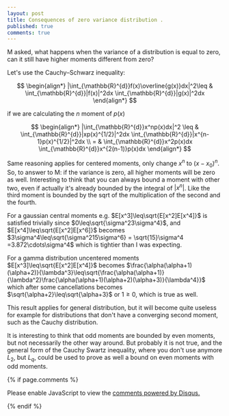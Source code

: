 ```yaml
---
layout: post
title: Consequences of zero variance distribution .
published: true
comments: true
---
```



M asked, what happens when the variance of a distribution is equal to zero, can it still have higher moments different from zero?

Let's use the Cauchy–Schwarz inequality:

$$
\begin{align*}
    |\int_{\mathbb{R}^{d}}f(x)\overline{g(x)}dx|^2\leq & \int_{\mathbb{R}^{d}}|f(x)|^2dx \int_{\mathbb{R}^{d}}|g(x)|^2dx
\end{align*}
$$

if we are calculating the $n$ moment of $p(x)$


$$
\begin{align*}
    |\int_{\mathbb{R}^{d}}x^np(x)dx|^2
    \leq & \int_{\mathbb{R}^{d}}|xp(x)^{1/2}|^2dx \int_{\mathbb{R}^{d}}|x^{n-1}p(x)^{1/2}|^2dx \\
    = & \int_{\mathbb{R}^{d}}x^2p(x)dx \int_{\mathbb{R}^{d}}x^{2(n-1)}p(x)dx
\end{align*}
$$

Same reasoning  applies for centered moments, only change $x^n$ to $(x-x_0)^n$.
So, to answer to M: if the variance is zero, all higher moments will be zero as well. Interesting to think 
that you can always bound a moment with other two, even if actually it's already bounded 
by the integral of $|x^n|$. Like the third moment is 
bounded by the sqrt of the multiplication of the second and the fourth.

For a gaussian central moments e.g. $E[x^3]\leq\sqrt{E[x^2]E[x^4]}$ is satisfied 
trivially since $0\leq\sqrt{\sigma^23\sigma^4}$, and $E[x^4]\leq\sqrt{E[x^2]E[x^6]}$ 
becomes $3\sigma^4\leq\sqrt{\sigma^215\sigma^6} = \sqrt{15}\sigma^4 =3.872\cdots\sigma^4$ 
which is tightier than I was expecting.

For a gamma distribution uncentered moments $E[x^3]\leq\sqrt{E[x^2]E[x^4]}$ 
becomes $\frac{\alpha(\alpha+1)(\alpha+2)}{\lambda^3}\leq\sqrt{\frac{\alpha(\alpha+1)}{\lambda^2}\frac{\alpha(\alpha+1)(\alpha+2)(\alpha+3)}{\lambda^4}}$ which 
after some cancellations becomes $\sqrt{\alpha+2}\leq\sqrt{\alpha+3}$ or $1\geq0$, which is true as well.

This result applies for general distribution, but it will become quite useless for example 
for distributions that don't have a converging second moment, such as the Cauchy distribution.

It is interesting to think that odd moments are bounded by even moments, but not necessarily 
the other way around. But probably it is not true, and the general form of the Cauchy Swartz inequality, 
where you don't use anymore $L_2$, but $L_q$, could be used to prove as well a bound on even 
moments with odd moments.








{% if page.comments %} 



<div id="disqus_thread"></div>
<script>

/**
*  RECOMMENDED CONFIGURATION VARIABLES: EDIT AND UNCOMMENT THE SECTION BELOW TO INSERT DYNAMIC VALUES FROM YOUR PLATFORM OR CMS.
*  LEARN WHY DEFINING THESE VARIABLES IS IMPORTANT: https://disqus.com/admin/universalcode/#configuration-variables*/
/*
var disqus_config = function () {
this.page.url = PAGE_URL;  // Replace PAGE_URL with your page's canonical URL variable
this.page.identifier = PAGE_IDENTIFIER; // Replace PAGE_IDENTIFIER with your page's unique identifier variable
};
*/
(function() { // DON'T EDIT BELOW THIS LINE
var d = document, s = d.createElement('script');
s.src = 'https://https-lucehe-github-io.disqus.com/embed.js';
s.setAttribute('data-timestamp', +new Date());
(d.head || d.body).appendChild(s);
})();
</script>
<noscript>Please enable JavaScript to view the <a href="https://disqus.com/?ref_noscript">comments powered by Disqus.</a></noscript>



{% endif %}
